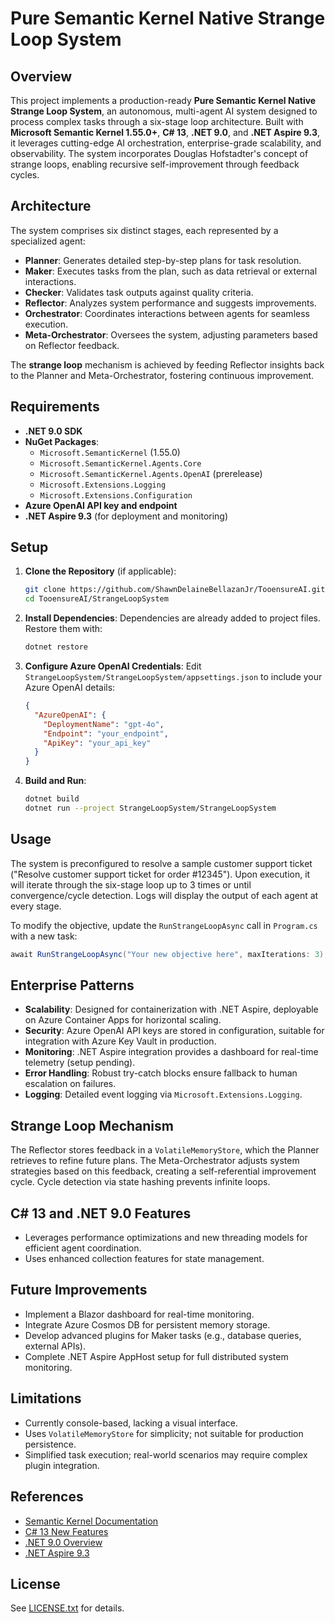 # Pure Semantic Kernel Native Strange Loop System

## Overview
This project implements a production-ready **Pure Semantic Kernel Native Strange Loop System**, an autonomous, multi-agent AI system designed to process complex tasks through a six-stage loop architecture. Built with **Microsoft Semantic Kernel 1.55.0+**, **C# 13**, **.NET 9.0**, and **.NET Aspire 9.3**, it leverages cutting-edge AI orchestration, enterprise-grade scalability, and observability. The system incorporates Douglas Hofstadter's concept of strange loops, enabling recursive self-improvement through feedback cycles.

## Architecture
The system comprises six distinct stages, each represented by a specialized agent:
- **Planner**: Generates detailed step-by-step plans for task resolution.
- **Maker**: Executes tasks from the plan, such as data retrieval or external interactions.
- **Checker**: Validates task outputs against quality criteria.
- **Reflector**: Analyzes system performance and suggests improvements.
- **Orchestrator**: Coordinates interactions between agents for seamless execution.
- **Meta-Orchestrator**: Oversees the system, adjusting parameters based on Reflector feedback.

The **strange loop** mechanism is achieved by feeding Reflector insights back to the Planner and Meta-Orchestrator, fostering continuous improvement.

## Requirements
- **.NET 9.0 SDK**
- **NuGet Packages**:
  - `Microsoft.SemanticKernel` (1.55.0)
  - `Microsoft.SemanticKernel.Agents.Core`
  - `Microsoft.SemanticKernel.Agents.OpenAI` (prerelease)
  - `Microsoft.Extensions.Logging`
  - `Microsoft.Extensions.Configuration`
- **Azure OpenAI API key and endpoint**
- **.NET Aspire 9.3** (for deployment and monitoring)

## Setup
1. **Clone the Repository** (if applicable):
   ```bash
   git clone https://github.com/ShawnDelaineBellazanJr/TooensureAI.git
   cd TooensureAI/StrangeLoopSystem
   ```
2. **Install Dependencies**:
   Dependencies are already added to project files. Restore them with:
   ```bash
   dotnet restore
   ```
3. **Configure Azure OpenAI Credentials**:
   Edit `StrangeLoopSystem/StrangeLoopSystem/appsettings.json` to include your Azure OpenAI details:
   ```json
   {
     "AzureOpenAI": {
       "DeploymentName": "gpt-4o",
       "Endpoint": "your_endpoint",
       "ApiKey": "your_api_key"
     }
   }
   ```
4. **Build and Run**:
   ```bash
   dotnet build
   dotnet run --project StrangeLoopSystem/StrangeLoopSystem
   ```

## Usage
The system is preconfigured to resolve a sample customer support ticket ("Resolve customer support ticket for order #12345"). Upon execution, it will iterate through the six-stage loop up to 3 times or until convergence/cycle detection. Logs will display the output of each agent at every stage.

To modify the objective, update the `RunStrangeLoopAsync` call in `Program.cs` with a new task:
```csharp
await RunStrangeLoopAsync("Your new objective here", maxIterations: 3);
```

## Enterprise Patterns
- **Scalability**: Designed for containerization with .NET Aspire, deployable on Azure Container Apps for horizontal scaling.
- **Security**: Azure OpenAI API keys are stored in configuration, suitable for integration with Azure Key Vault in production.
- **Monitoring**: .NET Aspire integration provides a dashboard for real-time telemetry (setup pending).
- **Error Handling**: Robust try-catch blocks ensure fallback to human escalation on failures.
- **Logging**: Detailed event logging via `Microsoft.Extensions.Logging`.

## Strange Loop Mechanism
The Reflector stores feedback in a `VolatileMemoryStore`, which the Planner retrieves to refine future plans. The Meta-Orchestrator adjusts system strategies based on this feedback, creating a self-referential improvement cycle. Cycle detection via state hashing prevents infinite loops.

## C# 13 and .NET 9.0 Features
- Leverages performance optimizations and new threading models for efficient agent coordination.
- Uses enhanced collection features for state management.

## Future Improvements
- Implement a Blazor dashboard for real-time monitoring.
- Integrate Azure Cosmos DB for persistent memory storage.
- Develop advanced plugins for Maker tasks (e.g., database queries, external APIs).
- Complete .NET Aspire AppHost setup for full distributed system monitoring.

## Limitations
- Currently console-based, lacking a visual interface.
- Uses `VolatileMemoryStore` for simplicity; not suitable for production persistence.
- Simplified task execution; real-world scenarios may require complex plugin integration.

## References
- [Semantic Kernel Documentation](https://learn.microsoft.com/en-us/semantic-kernel/)
- [C# 13 New Features](https://learn.microsoft.com/en-us/dotnet/csharp/whats-new/csharp-13)
- [.NET 9.0 Overview](https://learn.microsoft.com/en-us/dotnet/core/whats-new/dotnet-9/overview)
- [.NET Aspire 9.3](https://learn.microsoft.com/en-us/dotnet/aspire/whats-new/dotnet-aspire-9.3)

## License
See [LICENSE.txt](../../LICENSE.txt) for details. 